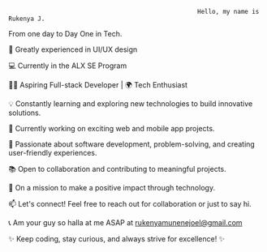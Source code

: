                                                         Hello, my name is Rukenya J.
From one day to Day One in Tech.

💎 Greatly experienced in UI/UX design

💻 Currently in the ALX SE Program



👩‍💻 Aspiring Full-stack Developer | 🌍 Tech Enthusiast

💡 Constantly learning and exploring new technologies to build innovative solutions.

🔭 Currently working on exciting web and mobile app projects.

🌱 Passionate about software development, problem-solving, and creating user-friendly experiences.

📚 Open to collaboration and contributing to meaningful projects.

🎯 On a mission to make a positive impact through technology.

📫 Let's connect! Feel free to reach out for collaboration or just to say hi.

📞 Am your guy so halla at me ASAP at rukenyamunenejoel@gmail.com

✨ Keep coding, stay curious, and always strive for excellence! ✨







<!---
rukenya321/rukenya321 is a ✨ special ✨ repository because its `README.md` (this file) appears on your GitHub profile.
You can click the Preview link to take a look at your changes.
--->
